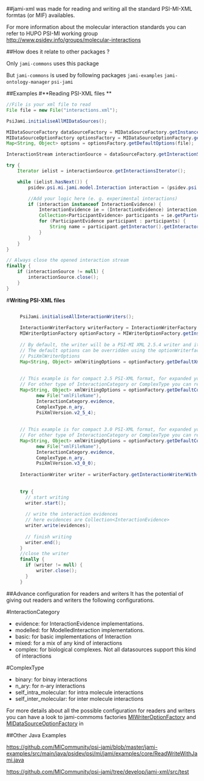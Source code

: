 
##jami-xml was made for reading and writing all the standard PSI-MI-XML formtas (or MIF) availables.

For more information about the molecular interaction standards you can refer to HUPO PSI-MI working group http://www.psidev.info/groups/molecular-interactions

##How does it relate to other packages ?

Only `jami-commons` uses this package 

But `jami-commons` is used by following packages
`jami-examples`
`jami-ontology-manager`
`psi-jami`

##Examples
#**Reading PSI-XML files **

```java
//File is your xml file to read
File file = new File("interactions.xml");

PsiJami.initialiseAllMIDataSources();

MIDataSourceFactory dataSourceFactory = MIDataSourceFactory.getInstance();
MIDataSourceOptionFactory optionsFactory = MIDataSourceOptionFactory.getInstance();
Map<String, Object> options = optionsFactory.getDefaultOptions(file);

InteractionStream interactionSource = dataSourceFactory.getInteractionSourceWith(options);

try {
    Iterator ielist = interactionSource.getInteractionsIterator();

    while (ielist.hasNext()) {
        psidev.psi.mi.jami.model.Interaction interaction = (psidev.psi.mi.jami.model.Interaction) ielist.next();

        //Add your logic here (e. g. experimental interactions)
        if (interaction instanceof InteractionEvidence) {
            InteractionEvidence ie = (InteractionEvidence) interaction;
            Collection<ParticipantEvidence> participants = ie.getParticipants();
            for (ParticipantEvidence participant : participants) {
                String name = participant.getInteractor().getInteractorType().getShortName();
            }
        }
    }
}

// Always close the opened interaction stream
finally {
    if (interactionSource != null) {
        interactionSource.close();
    }
}
```
#**Writing PSI-XML files**

```java  

     PsiJami.initialiseAllInteractionWriters();
     
     InteractionWriterFactory writerFactory = InteractionWriterFactory.getInstance();
     MIWriterOptionFactory optionFactory = MIWriterOptionFactory.getInstance();
     
     // By default, the writer will be a PSI-MI XML 2.5.4 writer and it will write expanded PSI-MI XML
     // The default options can be overridden using the optionWriterfactory or by manually adding options listed in
     // PsiXmlWriterOptions
     Map<String, Object> xmlWritingOptions = optionFactory.getDefaultXmlOptions(new File("xmlFileName"));
     
     
     // This example is for compact 2.5 PSI-XML format, for expanded you can use optionFactory.getDefaultExpandedXmlOptions()
     // For other type of InteractionCategory or ComplexType you can refer to the advance options
     Map<String, Object> xmlWritingOptions = optionFactory.getDefaultCompactXmlOptions(
           new File("xmlFileName"),
           InteractionCategory.evidence,
           ComplexType.n_ary,
           PsiXmlVersion.v2_5_4);
     
     
     // This example is for compact 3.0 PSI-XML format, for expanded you can use optionFactory.getDefaultExpandedXmlOptions()
     // For other type of InteractionCategory or ComplexType you can refer to the advance options
     Map<String, Object> xmlWritingOptions = optionFactory.getDefaultCompactXmlOptions(
           new File("xmlFileName"),
           InteractionCategory.evidence,
           ComplexType.n_ary,
           PsiXmlVersion.v3_0_0);
     
     InteractionWriter writer = writerFactory.getInteractionWriterWith(xmlWritingOptions);
     
     
     try {
       // start writing
       writer.start();
     
       // write the interaction evidences
       // here evidences are Collection<InteractionEvidence>
       writer.write(evidences);
     
       // finish writing
       writer.end();
     }
     //close the writer
     finally {
       if (writer != null) {
           writer.close();
       }
     }
```

##Advance configuration for readers and writers
It has the potential of giving out readers and writers the following configurations.

#InteractionCategory
 - evidence: for InteractionEvidence implementations.
 - modelled: for ModelledInteraction implementations.
 - basic: for basic implementations of Interaction
 - mixed: for a mix of any kind of interactions
 - complex: for biological complexes. Not all datasources support this kind of interactions
 
#ComplexType
 - binary: for binay interactions
 - n_ary: for n-ary interactions
 - self_intra_molecular: for intra molecule interactions
 - self_inter_molecular: for inter molecule interactions

For more details about all the possible configuration for readers and writers you can have a look to jami-commoms factories [MIWriterOptionFactory](https://github.com/MICommunity/psi-jami/blob/master/jami-commons/src/main/java/psidev/psi/mi/jami/commons/MIWriterOptionFactory.java) and [MIDataSourceOptionFactory](https://github.com/MICommunity/psi-jami/blob/master/jami-commons/src/main/java/psidev/psi/mi/jami/commons/MIDataSourceOptionFactory.java) in

##Other Java Examples

https://github.com/MICommunity/psi-jami/blob/master/jami-examples/src/main/java/psidev/psi/mi/jami/examples/core/ReadWriteWithJami.java

https://github.com/MICommunity/psi-jami/tree/develop/jami-xml/src/test



